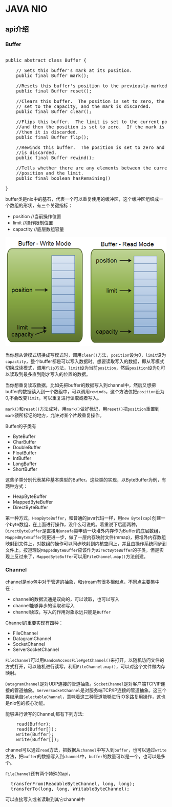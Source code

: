 
# JAVA NIO

## api介绍

### Buffer

<pre>

public abstract class Buffer {

    // Sets this buffer's mark at its position.
    public final Buffer mark();

    //Resets this buffer's position to the previously-marked position.
    public final Buffer reset();

    //Clears this buffer.  The position is set to zero, the limit is
    // set to the capacity, and the mark is discarded.
    public final Buffer clear();

    //Flips this buffer.  The limit is set to the current position 
    //and then the position is set to zero.  If the mark is defined 
    //then it is discarded.
    public final Buffer flip();

    //Rewinds this buffer.  The position is set to zero and the mark
    //is discarded.
    public final Buffer rewind();

    //Tells whether there are any elements between the current 
    //position and the limit.
    public final boolean hasRemaining()

}
</pre>

buffer类是nio中的基石，代表一个可以重复使用的缓冲区，这个缓冲区组织成一个数组的形状，有三个关键指标：

* position  //当前操作位置
* limit     //操作限制位置
* capactity //底层数组容量

![nio buffer](./img/buffers-modes.png)

当你想从读模式切换成写模式时，调用`clear()`方法，`position`设为0，`limit`设为`capactity`，整个buffer都是可以写入数据时。想要读取写入的数据，即从写模式切换成读模式，调用`flip`方法，`limit`设为当前`position`，然后`position`设为0,可以读取到最多直到刚才写入的位置的数据。

当你想重复读取数据，比如先把buffer的数据写入到channel中，然后又想把buffer的数据读入到一个数组中，可以调用`rewinds`，这个方法仅把`position`设为0,不会改变`limit`，可以重复进行读取或者写入。

`mark()`和`reset()`方法成对，用`mark()`做好标记，用`reset()`把`position`重置到`mark`锁所标记的地方，允许对某个片段重复操作。

Buffer的子类有

* ByteBuffer
* CharBuffer
* DoubleBuffer
* FloatBuffer
* IntBuffer
* LongBuffer
* ShortBuffer

这些子类分别代表某种基本类型的Buffer。这些类的实现，以ByteBuffer为例，有两种方式：

* HeapByteBuffer
* MappedByteBuffer
* DirectByteBuffer

第一种方式，`HeapByteBuffer`，和普通的java代码一样，用`new Byte[cap]`创建一个byte数组，在上面进行操作，没什么可说的。着重说下后面两种，`DirectByteBuffer`是直接用`unsafe`类申请一块堆外内存作为Buffer的底层数组，`MappedByteBuffer`则更进一步，做了一层内存映射文件(mmap)，把堆外内存数组映射到文件上，对数组的操作可以同步映射到内核空间上，并且由操作系统同步到文件上。按道理说`MappedByteBuffer`应该作为`DirectByteBuffer`的子类，但是实现上反过来了，`MappedByteBuffer`可以用`FileChannel.map()`方法创建。

### Channel

channel是nio包中对于管道的抽象，和stream有很多相似点，不同点主要集中在：

* channel的数据流通是双向的，可以读取，也可以写入
* channel能够异步的读取和写入
* channel读取，写入的作用对象永远只能是`Buffer`

Channel的重要实现有四种：

* FileChannel
* DatagramChannel
* SocketChannel
* ServerSocketChannel

`FileChannel`可以用`RandomAccessFile#getChannel()`来打开，以随机访问文件的方式打开，可以随机进行读写，利用`FileChannel.map()`，可以对这个文件做内存映射。

`DatagramChannel`是对UDP连接的管道抽象。`SocketChannel`是对客户端TCP/IP连接的管道抽象。`ServerSocketChannel`是对服务端TCP/IP连接的管道抽象。这三个类继承自`SelectableChannel`，意味着这三种管道能够进行IO多路复用操作，这也是nio包的核心功能。

能够进行读写的Channel,都有下列方法:

<pre>
    read(Buffer);
    read(Buffer[]);
    write(Buffer);
    write(Buffer[]);
</pre>

channel可以通过`read`方法，把数据从`channel`中写入到`buffer`，也可以通过`write`方法，把`buffer`的数据写入到`channel`中，`buffer`的数量可以是一个，也可以是多个。

`FileChannel`还有两个特殊的api，

<pre>
  transferFrom(ReadableByteChannel, long, long);
  transferTo(long, long, WritableByteChannel);
</pre>

可以直接写入或者读取到其它channel中